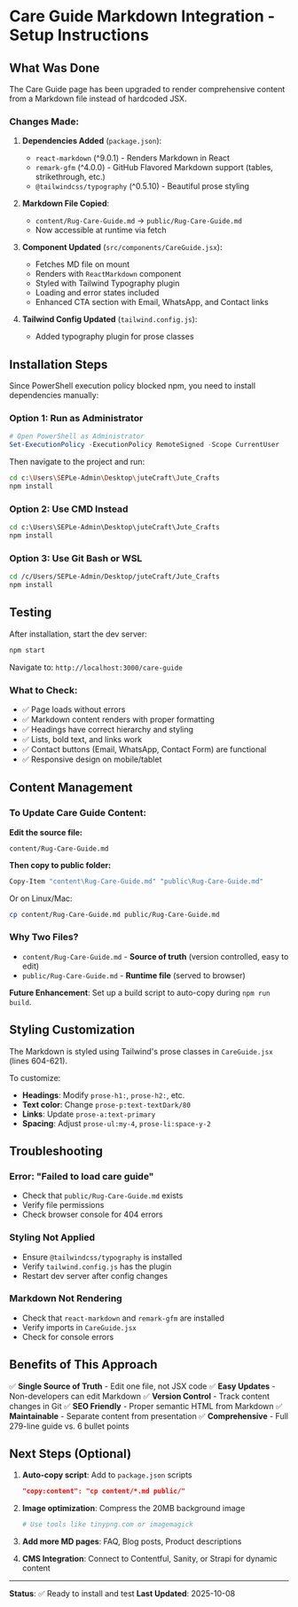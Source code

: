# Care Guide Markdown Integration - Setup Instructions

## What Was Done

The Care Guide page has been upgraded to render comprehensive content from a Markdown file instead of hardcoded JSX.

### Changes Made:

1. **Dependencies Added** (`package.json`):
   - `react-markdown` (^9.0.1) - Renders Markdown in React
   - `remark-gfm` (^4.0.0) - GitHub Flavored Markdown support (tables, strikethrough, etc.)
   - `@tailwindcss/typography` (^0.5.10) - Beautiful prose styling

2. **Markdown File Copied**:
   - `content/Rug-Care-Guide.md` → `public/Rug-Care-Guide.md`
   - Now accessible at runtime via fetch

3. **Component Updated** (`src/components/CareGuide.jsx`):
   - Fetches MD file on mount
   - Renders with `ReactMarkdown` component
   - Styled with Tailwind Typography plugin
   - Loading and error states included
   - Enhanced CTA section with Email, WhatsApp, and Contact links

4. **Tailwind Config Updated** (`tailwind.config.js`):
   - Added typography plugin for prose classes

## Installation Steps

Since PowerShell execution policy blocked npm, you need to install dependencies manually:

### Option 1: Run as Administrator
```powershell
# Open PowerShell as Administrator
Set-ExecutionPolicy -ExecutionPolicy RemoteSigned -Scope CurrentUser
```

Then navigate to the project and run:
```bash
cd c:\Users\SEPLe-Admin\Desktop\juteCraft\Jute_Crafts
npm install
```

### Option 2: Use CMD Instead
```cmd
cd c:\Users\SEPLe-Admin\Desktop\juteCraft\Jute_Crafts
npm install
```

### Option 3: Use Git Bash or WSL
```bash
cd /c/Users/SEPLe-Admin/Desktop/juteCraft/Jute_Crafts
npm install
```

## Testing

After installation, start the dev server:
```bash
npm start
```

Navigate to: `http://localhost:3000/care-guide`

### What to Check:
- ✅ Page loads without errors
- ✅ Markdown content renders with proper formatting
- ✅ Headings have correct hierarchy and styling
- ✅ Lists, bold text, and links work
- ✅ Contact buttons (Email, WhatsApp, Contact Form) are functional
- ✅ Responsive design on mobile/tablet

## Content Management

### To Update Care Guide Content:

**Edit the source file:**
```
content/Rug-Care-Guide.md
```

**Then copy to public folder:**
```bash
Copy-Item "content\Rug-Care-Guide.md" "public\Rug-Care-Guide.md"
```

Or on Linux/Mac:
```bash
cp content/Rug-Care-Guide.md public/Rug-Care-Guide.md
```

### Why Two Files?

- `content/Rug-Care-Guide.md` - **Source of truth** (version controlled, easy to edit)
- `public/Rug-Care-Guide.md` - **Runtime file** (served to browser)

**Future Enhancement**: Set up a build script to auto-copy during `npm run build`.

## Styling Customization

The Markdown is styled using Tailwind's prose classes in `CareGuide.jsx` (lines 604-621).

To customize:
- **Headings**: Modify `prose-h1:`, `prose-h2:`, etc.
- **Text color**: Change `prose-p:text-textDark/80`
- **Links**: Update `prose-a:text-primary`
- **Spacing**: Adjust `prose-ul:my-4`, `prose-li:space-y-2`

## Troubleshooting

### Error: "Failed to load care guide"
- Check that `public/Rug-Care-Guide.md` exists
- Verify file permissions
- Check browser console for 404 errors

### Styling Not Applied
- Ensure `@tailwindcss/typography` is installed
- Verify `tailwind.config.js` has the plugin
- Restart dev server after config changes

### Markdown Not Rendering
- Check that `react-markdown` and `remark-gfm` are installed
- Verify imports in `CareGuide.jsx`
- Check for console errors

## Benefits of This Approach

✅ **Single Source of Truth** - Edit one file, not JSX code
✅ **Easy Updates** - Non-developers can edit Markdown
✅ **Version Control** - Track content changes in Git
✅ **SEO Friendly** - Proper semantic HTML from Markdown
✅ **Maintainable** - Separate content from presentation
✅ **Comprehensive** - Full 279-line guide vs. 6 bullet points

## Next Steps (Optional)

1. **Auto-copy script**: Add to `package.json` scripts
   ```json
   "copy:content": "cp content/*.md public/"
   ```

2. **Image optimization**: Compress the 20MB background image
   ```bash
   # Use tools like tinypng.com or imagemagick
   ```

3. **Add more MD pages**: FAQ, Blog posts, Product descriptions

4. **CMS Integration**: Connect to Contentful, Sanity, or Strapi for dynamic content

---

**Status**: ✅ Ready to install and test
**Last Updated**: 2025-10-08
